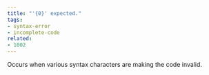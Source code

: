 ```yaml
---
title: "'{0}' expected."
tags:
- syntax-error
- incomplete-code
related:
- 1002
---
```


Occurs when various syntax characters are making the code invalid.

